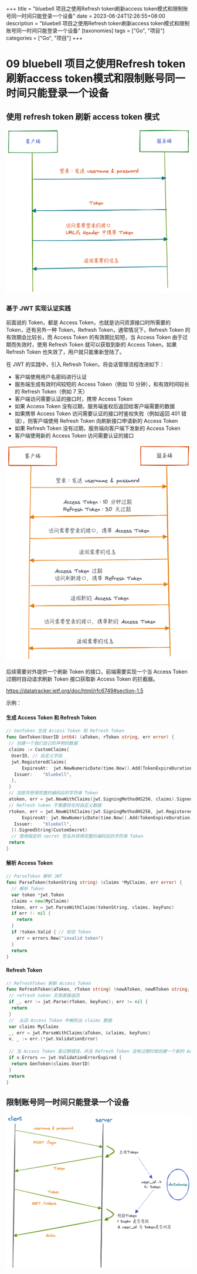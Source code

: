 +++
title = "bluebell 项目之使用Refresh token刷新access token模式和限制账号同一时间只能登录一个设备"
date = 2023-06-24T12:26:55+08:00
description = "bluebell 项目之使用Refresh token刷新access token模式和限制账号同一时间只能登录一个设备"
[taxonomies]
tags = ["Go", "项目"]
categories = ["Go", "项目"]
+++

# 09 bluebell 项目之使用Refresh token刷新access token模式和限制账号同一时间只能登录一个设备

## 使用 refresh token 刷新 access token 模式

![](https://raw.githubusercontent.com/qiaopengjun5162/blogpicgo/master/img202306231851685.png)

### 基于 JWT 实现认证实践

前面说的 Token，都是 Access Token，也就是访问资源接口时所需要的 Token，还有另外一种 Token，Refresh Token，通常情况下，Refresh Token 的有效期会比较长，而 Access Token 的有效期比较短，当 Access Token 由于过期而失效时，使用 Refresh Token 就可以获取到新的 Access Token，如果 Refresh Token 也失效了，用户就只能重新登陆了。

在 JWT 的实践中，引入 Refresh Token，将会话管理流程改进如下：

- 客户端使用用户名密码进行认证
- 服务端生成有效时间较短的 Access Token（例如 10 分钟），和有效时间较长的 Refresh Token（例如 7 天）
- 客户端访问需要认证的接口时，携带 Access Token
- 如果 Access Token 没有过期，服务端鉴权后返回给客户端需要的数据
- 如果携带 Access Token 访问需要认证的接口时鉴权失败（例如返回 401 错误），则客户端使用 Refresh Token 向刷新接口申请新的 Access Token
- 如果 Refresh Token 没有过期，服务端向客户端下发新的 Access Token
- 客户端使用新的 Access Token 访问需要认证的接口

![](https://raw.githubusercontent.com/qiaopengjun5162/blogpicgo/master/img202306241300256.png)

后续需要对外提供一个刷新 Token 的接口，前端需要实现一个当 Access Token 过期时自动请求刷新 Token 接口获取新 Access Token 的拦截器。

<https://datatracker.ietf.org/doc/html/rfc6749#section-1.5>

示例：

#### 生成 Access Token 和 Refresh Token

```go
// GenToken 生成 Access Token 和 Refresh Token
func GenToken(UserID int64) (aToken, rToken string, err error) {
 // 创建一个我们自己的声明的数据
 claims := CustomClaims{
  UserID, // 自定义字段
  jwt.RegisteredClaims{
      ExpiresAt:  jwt.NewNumericDate(time.Now().Add(TokenExpireDuration)), // 过期时间
   Issuer:    "bluebell",                                              // 签发人 发行人
  },
 }
 // 加密并获得完整的编码后的字符串 Token
 atoken, err = jwt.NewWithClaims(jwt.SigningMethodHS256, claims).SignedString(CustomSecret)
 // Refresh token 不需要存任何自定义数据
 rtoken, err = jwt.NewWithClaims(jwt.SigningMethodHS256, jwt.RegisteredClaims{
      ExpiresAt: jwt.NewNumericDate(time.Now().Add(TokenExpireDuration)), // 过期时间
   Issuer:    "bluebell",                                              // 签发人 发行人
  }).SignedString(CustomSecret)
  // 使用指定的 secret 签名并获得完整的编码后的字符串 Token
 return
}
```

#### 解析 Access Token

```go
// ParseToken 解析 JWT
func ParseToken(tokenString string) (claims *MyClaims, err error) {
  // 解析 Token
  var token *jwt.Token
  claims = new(MyClaims)
  token, err = jwt.ParseWithClaims(tokenString, claims, keyFunc)
  if err !- nil {
    return
  }
  if !token.Valid { // 校验 Token
    err = errors.New("invalid token")
  }
  return
}
```

#### Refresh Token

```go
// RefreshToken 刷新 Access Token
func RefreshToken(aToken, rToken string) (newAToken, newRToken string, err error) {
 // refresh token 无效直接返回
 if _, err := jwt.Parse(rToken, keyFunc); err != nil {
  return
 }
 //  从旧 Access Token 中解析出 claims 数据
 var claims MyClaims
 _, err = jwt.ParseWithClaims(aToken, &claims, keyFunc)
 v, _ := err.(*jwt.ValidationError)
 
 // 当 Access Token 是过期错误，并且 Refresh Token 没有过期时就创建一个新的 Access Token
 if v.Errors == jwt.ValidationErrorExpired {
  return GenToken(claims.UserID)
 }
 return 
}
```

## 限制账号同一时间只能登录一个设备

![](https://raw.githubusercontent.com/qiaopengjun5162/blogpicgo/master/img202306241847681.png)
